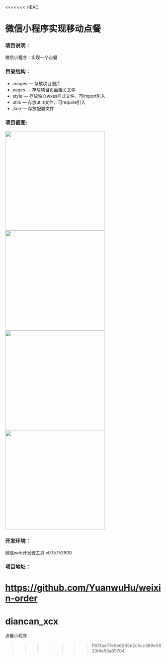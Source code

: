 <<<<<<< HEAD
# 微信小程序实现移动点餐

### 项目说明：
微信小程序：实现一个点餐 

### 目录结构：
- images — 存放项目图片
- pages — 存放项目页面相关文件
- style — 存放独立wxss样式文件，可import引入
- utils — 存放utils文件，可require引入
- json — 存放配置文件

### 项目截图:

<img src="https://github.com/YuanwuHu/weixin-order/blob/master/image/1.jpg" width="320px" style="display:inline;">
    
<img src="https://github.com/YuanwuHu/weixin-order/blob/master/image/4.jpg" width="320px" style="display:inline;">

<img src="https://github.com/YuanwuHu/weixin-order/blob/master/image/2.jpg" width="320px" style="display:inline;">

<img src="https://github.com/YuanwuHu/weixin-order/blob/master/image/3.jpg" width="320px" style="display:inline;">

### 开发环境：
微信web开发者工具 v0.15.152900

### 项目地址：
https://github.com/YuanwuHu/weixin-order
=======
# diancan_xcx
点餐小程序
>>>>>>> f003ae77e9e6265b2c5cc389e0833f4e55a65704
